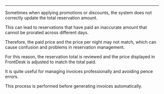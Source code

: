 ---
Sometimes when applying promotions or discounts, the system does not correctly update the total reservation amount.

This can lead to reservations that have paid an inaccurate amount that cannot be prorated across different days.

Therefore, the paid price and the price per night may not match, which can cause confusion and problems in reservation management.

For this reason, the reservation total is reviewed and the price displayed in FrontDesk is adjusted to match the total paid.

It is quite useful for managing invoices professionally and avoiding pence errors.

This process is performed before generating invoices automatically.

